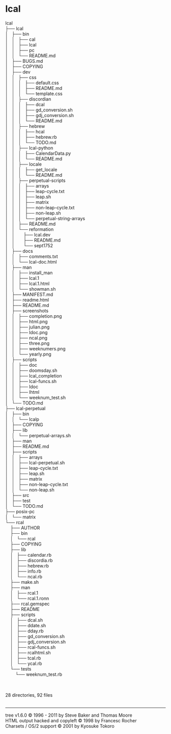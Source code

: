 <html>
<head>
 <meta http-equiv="Content-Type" content="text/html; charset=UTF-8">
 <meta name="Author" content="Made by 'tree'">
 <meta name="GENERATOR" content="$Version: $ tree v1.6.0 (c) 1996 - 2011 by Steve Baker, Thomas Moore, Francesc Rocher, Kyosuke Tokoro $">

</head>
<body>
	<h1>lcal</h1><p>
	lcal<br>
	├── lcal<br>
	│   ├── bin<br>
	│   │   ├── cal<br>
	│   │   ├── lcal<br>
	│   │   ├── pc<br>
	│   │   └── README.md<br>
	│   ├── BUGS.md<br>
	│   ├── COPYING<br>
	│   ├── dev<br>
	│   │   ├── css<br>
	│   │   │   ├── default.css<br>
	│   │   │   ├── README.md<br>
	│   │   │   └── template.css<br>
	│   │   ├── discordian<br>
	│   │   │   ├── dcal<br>
	│   │   │   ├── gd_conversion.sh<br>
	│   │   │   ├── gdj_conversion.sh<br>
	│   │   │   └── README.md<br>
	│   │   ├── hebrew<br>
	│   │   │   ├── hcal<br>
	│   │   │   ├── hebrew.rb<br>
	│   │   │   └── TODO.md<br>
	│   │   ├── lcal-python<br>
	│   │   │   ├── CalendarData.py<br>
	│   │   │   └── README.md<br>
	│   │   ├── locale<br>
	│   │   │   ├── get_locale<br>
	│   │   │   └── README.md<br>
	│   │   ├── perpetual-scripts<br>
	│   │   │   ├── arrays<br>
	│   │   │   ├── leap-cycle.txt<br>
	│   │   │   ├── leap.sh<br>
	│   │   │   ├── matrix<br>
	│   │   │   ├── non-leap-cycle.txt<br>
	│   │   │   ├── non-leap.sh<br>
	│   │   │   └── perpetual-string-arrays<br>
	│   │   ├── README.md<br>
	│   │   └── reformation<br>
	│   │   &nbsp;&nbsp;&nbsp; ├── lcal.dev<br>
	│   │   &nbsp;&nbsp;&nbsp; ├── README.md<br>
	│   │   &nbsp;&nbsp;&nbsp; └── sept1752<br>
	│   ├── docs<br>
	│   │   ├── comments.txt<br>
	│   │   └── lcal-doc.html<br>
	│   ├── man<br>
	│   │   ├── install_man<br>
	│   │   ├── lcal.1<br>
	│   │   ├── lcal.1.html<br>
	│   │   └── showman.sh<br>
	│   ├── MANIFEST.md<br>
	│   ├── readme.html<br>
	│   ├── README.md<br>
	│   ├── screenshots<br>
	│   │   ├── completion.png<br>
	│   │   ├── html.png<br>
	│   │   ├── julian.png<br>
	│   │   ├── ldoc.png<br>
	│   │   ├── ncal.png<br>
	│   │   ├── three.png<br>
	│   │   ├── weeknumers.png<br>
	│   │   └── yearly.png<br>
	│   ├── scripts<br>
	│   │   ├── doc<br>
	│   │   ├── doomsday.sh<br>
	│   │   ├── lcal_completion<br>
	│   │   ├── lcal-funcs.sh<br>
	│   │   ├── ldoc<br>
	│   │   ├── lhtml<br>
	│   │   └── weeknum_test.sh<br>
	│   └── TODO.md<br>
	├── lcal-perpetual<br>
	│   ├── bin<br>
	│   │   └── lcalp<br>
	│   ├── COPYING<br>
	│   ├── lib<br>
	│   │   └── perpetual-arrays.sh<br>
	│   ├── man<br>
	│   ├── README.md<br>
	│   ├── scripts<br>
	│   │   ├── arrays<br>
	│   │   ├── lcal-perpetual.sh<br>
	│   │   ├── leap-cycle.txt<br>
	│   │   ├── leap.sh<br>
	│   │   ├── matrix<br>
	│   │   ├── non-leap-cycle.txt<br>
	│   │   └── non-leap.sh<br>
	│   ├── src<br>
	│   ├── test<br>
	│   └── TODO.md<br>
	├── posix-pc<br>
	│   └── matrix<br>
	└── rcal<br>
	&nbsp;&nbsp;&nbsp; ├── AUTHOR<br>
	&nbsp;&nbsp;&nbsp; ├── bin<br>
	&nbsp;&nbsp;&nbsp; │   └── rcal<br>
	&nbsp;&nbsp;&nbsp; ├── COPYING<br>
	&nbsp;&nbsp;&nbsp; ├── lib<br>
	&nbsp;&nbsp;&nbsp; │   ├── calendar.rb<br>
	&nbsp;&nbsp;&nbsp; │   ├── discordia.rb<br>
	&nbsp;&nbsp;&nbsp; │   ├── hebrew.rb<br>
	&nbsp;&nbsp;&nbsp; │   ├── info.rb<br>
	&nbsp;&nbsp;&nbsp; │   └── ncal.rb<br>
	&nbsp;&nbsp;&nbsp; ├── make.sh<br>
	&nbsp;&nbsp;&nbsp; ├── man<br>
	&nbsp;&nbsp;&nbsp; │   ├── rcal.1<br>
	&nbsp;&nbsp;&nbsp; │   └── rcal.1.ronn<br>
	&nbsp;&nbsp;&nbsp; ├── rcal.gemspec<br>
	&nbsp;&nbsp;&nbsp; ├── README<br>
	&nbsp;&nbsp;&nbsp; ├── scripts<br>
	&nbsp;&nbsp;&nbsp; │   ├── dcal.sh<br>
	&nbsp;&nbsp;&nbsp; │   ├── ddate.sh<br>
	&nbsp;&nbsp;&nbsp; │   ├── dday.rb<br>
	&nbsp;&nbsp;&nbsp; │   ├── gd_conversion.sh<br>
	&nbsp;&nbsp;&nbsp; │   ├── gdj_conversion.sh<br>
	&nbsp;&nbsp;&nbsp; │   ├── rcal-funcs.sh<br>
	&nbsp;&nbsp;&nbsp; │   ├── rcalhtml.sh<br>
	&nbsp;&nbsp;&nbsp; │   ├── tcal.rb<br>
	&nbsp;&nbsp;&nbsp; │   └── ycal.rb<br>
	&nbsp;&nbsp;&nbsp; └── tests<br>
	&nbsp;&nbsp;&nbsp; &nbsp;&nbsp;&nbsp; └── weeknum_test.rb<br>
	<br><br>
	</p>
	<p>

28 directories, 92 files
	<br><br>
	</p>
	<hr>
	<p class="VERSION">
		 tree v1.6.0 © 1996 - 2011 by Steve Baker and Thomas Moore <br>
		 HTML output hacked and copyleft © 1998 by Francesc Rocher <br>
		 Charsets / OS/2 support © 2001 by Kyosuke Tokoro
	</p>
</body>
</html>
